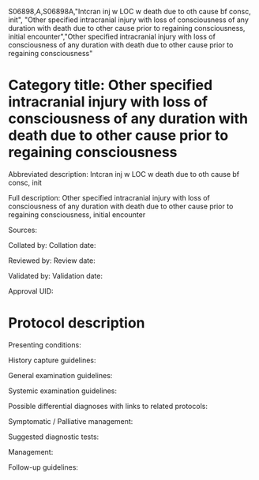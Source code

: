 S06898,A,S06898A,"Intcran inj w LOC w death due to oth cause bf consc, init", "Other specified intracranial injury with loss of consciousness of any duration with death due to other cause prior to regaining consciousness, initial encounter","Other specified intracranial injury with loss of consciousness of any duration with death due to other cause prior to regaining consciousness"
# Category title: Other specified intracranial injury with loss of consciousness of any duration with death due to other cause prior to regaining consciousness

Abbreviated description: Intcran inj w LOC w death due to oth cause bf consc, init

Full description: Other specified intracranial injury with loss of consciousness of any duration with death due to other cause prior to regaining consciousness, initial encounter

Sources:

Collated by:
Collation date:

Reviewed by:
Review date:

Validated by:
Validation date:

Approval UID:

# Protocol description

Presenting conditions:

History capture guidelines:

General examination guidelines:

Systemic examination guidelines:

Possible differential diagnoses with links to related protocols:

Symptomatic / Palliative management:

Suggested diagnostic tests:

Management:

Follow-up guidelines:
